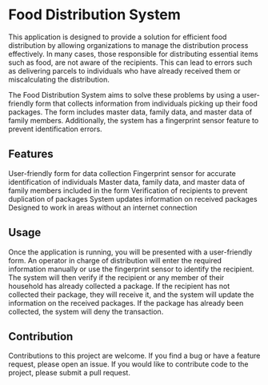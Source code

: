 # Food Distribution System

This application is designed to provide a solution for efficient food distribution by allowing organizations to manage the distribution process effectively. In many cases, those responsible for distributing essential items such as food, are not aware of the recipients. This can lead to errors such as delivering parcels to individuals who have already received them or miscalculating the distribution.

The Food Distribution System aims to solve these problems by using a user-friendly form that collects information from individuals picking up their food packages. The form includes master data, family data, and master data of family members. Additionally, the system has a fingerprint sensor feature to prevent identification errors.

## Features

User-friendly form for data collection
Fingerprint sensor for accurate identification of individuals
Master data, family data, and master data of family members included in the form
Verification of recipients to prevent duplication of packages
System updates information on received packages
Designed to work in areas without an internet connection

## Usage

Once the application is running, you will be presented with a user-friendly form. An operator in charge of distribution will enter the required information manually or use the fingerprint sensor to identify the recipient. The system will then verify if the recipient or any member of their household has already collected a package. If the recipient has not collected their package, they will receive it, and the system will update the information on the received packages. If the package has already been collected, the system will deny the transaction.

## Contribution

Contributions to this project are welcome. If you find a bug or have a feature request, please open an issue. If you would like to contribute code to the project, please submit a pull request.
